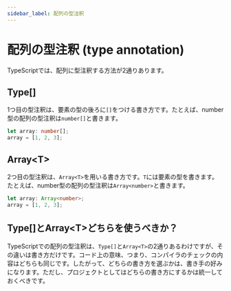 ```yaml
---
sidebar_label: 配列の型注釈
---
```


# 配列の型注釈 (type annotation)

TypeScriptでは、配列に型注釈する方法が2通りあります。

## Type\[]

1つ目の型注釈は、要素の型の後ろに`[]`をつける書き方です。たとえば、number型の配列の型注釈は`number[]`と書きます。

```ts twoslash
let array: number[];
array = [1, 2, 3];
```

## Array&lt;T>

2つ目の型注釈は、`Array<T>`を用いる書き方です。`T`には要素の型を書きます。たとえば、number型の配列の型注釈は`Array<number>`と書きます。

```ts twoslash
let array: Array<number>;
array = [1, 2, 3];
```

## Type\[]とArray&lt;T>どちらを使うべきか？

TypeScriptでの配列の型注釈は、`Type[]`と`Array<T>`の2通りあるわけですが、その違いは書き方だけです。コード上の意味、つまり、コンパイラのチェックの内容はどちらも同じです。したがって、どちらの書き方を選ぶかは、書き手の好みになります。ただし、プロジェクトとしてはどちらの書き方にするかは統一しておくべきです。
